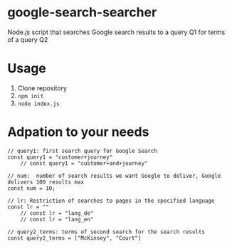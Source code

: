 # google-search-searcher
Node.js script that searches Google search results to a query Q1 for terms of a query Q2

# Usage

1. Clone repository
2. `npm init`
2. `node index.js`

# Adpation to your needs

```
// query1: first search query for Google Search
const query1 = "customer+journey"
    // const query1 = "customer+and+journey"

// num:  number of search results we want Google to deliver, Google delivers 100 results max
const num = 10;

// lr: Restriction of searches to pages in the specified language
const lr = ""
    // const lr = "lang_de"
    // const lr = "lang_en"

// query2_terms: terms of second search for the search results
const query2_terms = ["McKinsey", "Court"]
```
